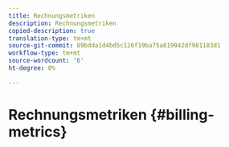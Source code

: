 ```yaml
---
title: Rechnungsmetriken
description: Rechnungsmetriken
copied-description: true
translation-type: tm+mt
source-git-commit: 89bdda1d4bd5c126f19ba75a819942df901183d1
workflow-type: tm+mt
source-wordcount: '6'
ht-degree: 0%

---
```



# Rechnungsmetriken {#billing-metrics}
